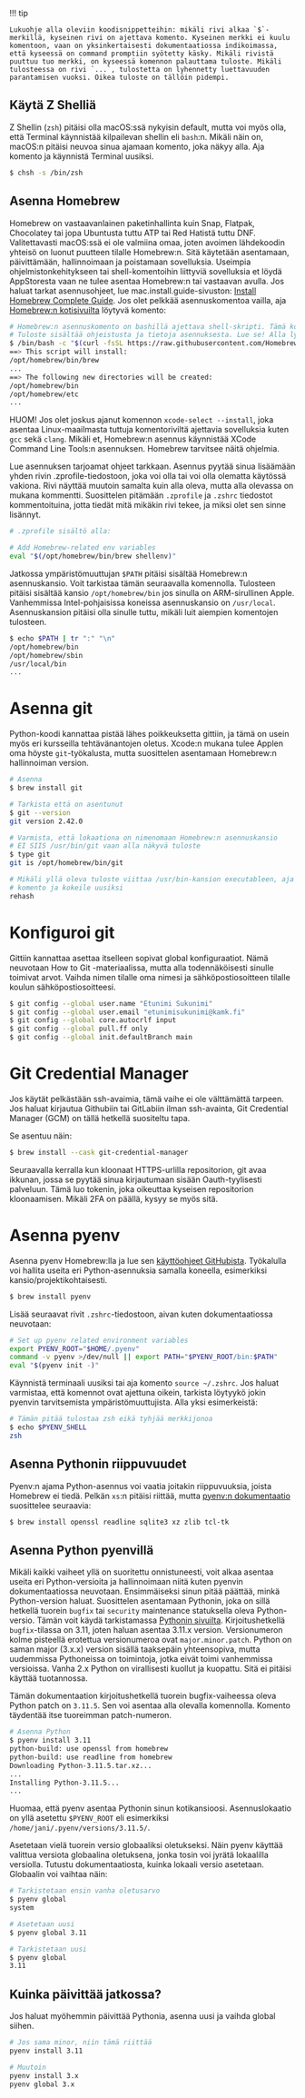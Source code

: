 !!! tip

    Lukuohje alla oleviin koodisnippetteihin: mikäli rivi alkaa `$`-merkillä, kyseinen rivi on ajettava komento. Kyseinen merkki ei kuulu komentoon, vaan on yksinkertaisesti dokumentaatiossa indikoimassa, että kyseessä on command promptiin syötetty käsky. Mikäli rivistä puuttuu tuo merkki, on kyseessä komennon palauttama tuloste. Mikäli tulosteessa on rivi `...`, tulostetta on lyhennetty luettavuuden parantamisen vuoksi. Oikea tuloste on tällöin pidempi.

## Käytä Z Shelliä

Z Shellin (`zsh`) pitäisi olla macOS:ssä nykyisin default, mutta voi myös olla, että Terminal käynnistää kilpailevan shellin eli `bash`:n. Mikäli näin on, macOS:n pitäisi neuvoa sinua ajamaan komento, joka näkyy alla. Aja komento ja käynnistä Terminal uusiksi.

```bash
$ chsh -s /bin/zsh
```

## Asenna Homebrew

Homebrew on vastaavanlainen paketinhallinta kuin Snap, Flatpak, Chocolatey tai jopa Ubuntusta tuttu ATP tai Red Hatistä tuttu DNF. Valitettavasti macOS:ssä ei ole valmiina omaa, joten avoimen lähdekoodin yhteisö on luonut puutteen tilalle Homebrew:n. Sitä käytetään asentamaan, päivittämään, hallinnoimaan ja poistamaan sovelluksia. Useimpia ohjelmistonkehitykseen tai shell-komentoihin liittyviä sovelluksia et löydä AppStoresta vaan ne tulee asentaa Homebrew:n tai vastaavan avulla. Jos haluat tarkat asennusohjeet, lue mac.install.guide-sivuston: [Install Homebrew Complete Guide](https://mac.install.guide/homebrew/3.html). Jos olet pelkkää asennuskomentoa vailla, aja [Homebrew:n kotisivuilta](https://brew.sh/) löytyvä komento:

```bash
# Homebrew:n asennuskomento on bashillä ajettava shell-skripti. Tämä komento lataa ja ajaa sen.
# Tuloste sisältää ohjeistusta ja tietoja asennuksesta. Lue se! Alla lyhennelmä:
$ /bin/bash -c "$(curl -fsSL https://raw.githubusercontent.com/Homebrew/install/HEAD/install.sh)"
==> This script will install:
/opt/homebrew/bin/brew
...
==> The following new directories will be created:
/opt/homebrew/bin
/opt/homebrew/etc
...
```

HUOM! Jos olet joskus ajanut komennon `xcode-select --install`, joka asentaa Linux-maailmasta tuttuja komentoriviltä ajettavia sovelluksia kuten `gcc` sekä `clang`. Mikäli et, Homebrew:n asennus käynnistää XCode Command Line Tools:n asennuksen. Homebrew tarvitsee näitä ohjelmia.

Lue asennuksen tarjoamat ohjeet tarkkaan. Asennus pyytää sinua lisäämään yhden rivin .zprofile-tiedostoon, joka voi olla tai voi olla olematta käytössä vakiona. Rivi näyttää muutoin samalta kuin alla oleva, mutta alla olevassa on mukana kommentti. Suosittelen pitämään `.zprofile` ja `.zshrc` tiedostot kommentoituina, jotta tiedät mitä mikäkin rivi tekee, ja miksi olet sen sinne lisännyt.

```bash
# .zprofile sisältö alla:

# Add Homebrew-related env variables
eval "$(/opt/homebrew/bin/brew shellenv)"
```

Jatkossa ympäristömuuttujan `$PATH` pitäisi sisältää Homebrew:n asennuskansio. Voit tarkistaa tämän seuraavalla komennolla. Tulosteen pitäisi sisältää kansio `/opt/homebrew/bin` jos sinulla on ARM-sirullinen Apple. Vanhemmissa Intel-pohjaisissa koneissa asennuskansio on `/usr/local`. Asennuskansion pitäisi olla sinulle tuttu, mikäli luit aiempien komentojen tulosteen.

```bash
$ echo $PATH | tr ":" "\n"
/opt/homebrew/bin
/opt/homebrew/sbin
/usr/local/bin
...
```

# Asenna git

Python-koodi kannattaa pistää lähes poikkeuksetta gittiin, ja tämä on usein myös eri kursseilla tehtävänantojen oletus. Xcode:n mukana tulee Applen oma höyste `git`-työkalusta, mutta suosittelen asentamaan Homebrew:n hallinnoiman version.

```bash
# Asenna
$ brew install git

# Tarkista että on asentunut
$ git --version
git version 2.42.0

# Varmista, että lokaationa on nimenomaan Homebrew:n asennuskansio
# EI SIIS /usr/bin/git vaan alla näkyvä tuloste
$ type git
git is /opt/homebrew/bin/git

# Mikäli yllä oleva tuloste viittaa /usr/bin-kansion executableen, aja seuraava
# komento ja kokeile uusiksi
rehash
```

# Konfiguroi git

Gittiin kannattaa asettaa itselleen sopivat global konfiguraatiot. Nämä neuvotaan How to Git -materiaalissa, mutta alla todennäköisesti sinulle toimivat arvot. Vaihda nimen tilalle oma nimesi ja sähköpostiosoitteen tilalle koulun sähköpostiosoitteesi.

```bash
$ git config --global user.name "Etunimi Sukunimi"
$ git config --global user.email "etunimisukunimi@kamk.fi"
$ git config --global core.autocrlf input
$ git config --global pull.ff only
$ git config --global init.defaultBranch main
```

# Git Credential Manager

Jos käytät pelkästään ssh-avaimia, tämä vaihe ei ole välttämättä tarpeen. Jos haluat kirjautua Githubiin tai GitLabiin ilman ssh-avainta, Git Credential Manager (GCM) on tällä hetkellä suositeltu tapa.

Se asentuu näin:

```bash
$ brew install --cask git-credential-manager
```

Seuraavalla kerralla kun kloonaat HTTPS-urlilla repositorion, git avaa ikkunan, jossa se pyytää sinua kirjautumaan sisään Oauth-tyylisesti palveluun. Tämä luo tokenin, joka oikeuttaa kyseisen repositorion kloonaamisen. Mikäli 2FA on päällä, kysyy se myös sitä.

# Asenna pyenv

Asenna pyenv Homebrew:lla ja lue sen [käyttöohjeet GitHubista](https://github.com/pyenv/pyenv#usage). Työkalulla voi hallita useita eri Python-asennuksia samalla koneella, esimerkiksi kansio/projektikohtaisesti.

```bash
$ brew install pyenv
```

Lisää seuraavat rivit `.zshrc`-tiedostoon, aivan kuten dokumentaatiossa neuvotaan:

```bash
# Set up pyenv related environment variables
export PYENV_ROOT="$HOME/.pyenv"
command -v pyenv >/dev/null || export PATH="$PYENV_ROOT/bin:$PATH"
eval "$(pyenv init -)"
```

Käynnistä terminaali uusiksi tai aja komento `source ~/.zshrc`. Jos haluat varmistaa, että komennot ovat ajettuna oikein, tarkista löytyykö jokin pyenvin tarvitsemista ympäristömuuttujista. Alla yksi esimerkeistä:

```bash
# Tämän pitää tulostaa zsh eikä tyhjää merkkijonoa
$ echo $PYENV_SHELL
zsh
```

## Asenna Pythonin riippuvuudet

Pyenv:n ajama Python-asennus voi vaatia joitakin riippuvuuksia, joista Homebrew ei tiedä. Pelkän `xs`:n pitäisi riittää, mutta [pyenv:n dokumentaatio](https://github.com/pyenv/pyenv/wiki#suggested-build-environment) suosittelee seuraavia:

```bash
$ brew install openssl readline sqlite3 xz zlib tcl-tk
```

## Asenna Python pyenvillä

Mikäli kaikki vaiheet yllä on suoritettu onnistuneesti, voit alkaa asentaa useita eri Python-versioita ja hallinnoimaan niitä kuten pyenvin dokumentaatiossa neuvotaan. Ensimmäiseksi sinun pitää päättää, minkä Python-version haluat. Suosittelen asentamaan Pythonin, joka on sillä hetkellä tuorein `bugfix` tai `security` maintenance statuksella oleva Python-versio. Tämän voit käydä tarkistamassa [Pythonin sivuilta](https://www.python.org/downloads/). Kirjoitushetkellä `bugfix`-tilassa on 3.11, joten haluan asentaa 3.11.x version. Versionumeron kolme pisteellä erotettua versionumeroa ovat `major.minor.patch`. Python on saman major (3.x.x) version sisällä taaksepäin yhteensopiva, mutta uudemmissa Pythoneissa on toimintoja, jotka eivät toimi vanhemmissa versioissa. Vanha 2.x Python on virallisesti kuollut ja kuopattu. Sitä ei pitäisi käyttää tuotannossa.

Tämän dokumentaation kirjoitushetkellä tuorein bugfix-vaiheessa oleva Python patch on `3.11.5`. Sen voi asentaa alla olevalla komennolla. Komento täydentää itse tuoreimman patch-numeron.

```bash
# Asenna Python
$ pyenv install 3.11
python-build: use openssl from homebrew
python-build: use readline from homebrew
Downloading Python-3.11.5.tar.xz...
...
Installing Python-3.11.5...
...
```

Huomaa, että pyenv asentaa Pythonin sinun kotikansioosi. Asennuslokaatio on yllä asetettu `$PYENV_ROOT` eli esimerkiksi `/home/jani/.pyenv/versions/3.11.5/`.

Asetetaan vielä tuorein versio globaaliksi oletukseksi. Näin pyenv käyttää valittua versiota globaalina oletuksena, jonka tosin voi jyrätä lokaalilla versiolla. Tutustu dokumentaatiosta, kuinka lokaali versio asetetaan. Globaalin voi vaihtaa näin:

```bash
# Tarkistetaan ensin vanha oletusarvo
$ pyenv global
system

# Asetetaan uusi
$ pyenv global 3.11

# Tarkistetaan uusi
$ pyenv global
3.11
```

## Kuinka päivittää jatkossa?

Jos haluat myöhemmin päivittää Pythonia, asenna uusi ja vaihda global siihen.

```bash
# Jos sama minor, niin tämä riittää
pyenv install 3.11

# Muutoin
pyenv install 3.x
pyenv global 3.x
```
